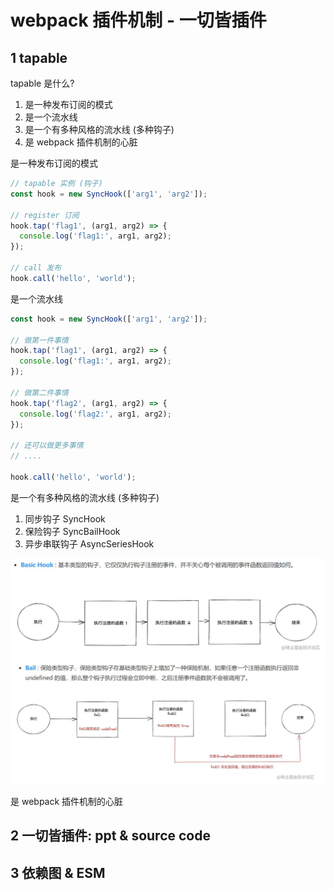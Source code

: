 # webpack 插件机制 - 一切皆插件

## 1 tapable
tapable 是什么?
1. 是一种发布订阅的模式
2. 是一个流水线
3. 是一个有多种风格的流水线 (多种钩子)
4. 是 webpack 插件机制的心脏

是一种发布订阅的模式
``` js
// tapable 实例 (钩子)
const hook = new SyncHook(['arg1', 'arg2']);

// register 订阅
hook.tap('flag1', (arg1, arg2) => {
  console.log('flag1:', arg1, arg2);
});

// call 发布
hook.call('hello', 'world');
```

是一个流水线
``` js
const hook = new SyncHook(['arg1', 'arg2']);

// 做第一件事情
hook.tap('flag1', (arg1, arg2) => {
  console.log('flag1:', arg1, arg2);
});

// 做第二件事情
hook.tap('flag2', (arg1, arg2) => {
  console.log('flag2:', arg1, arg2);
});

// 还可以做更多事情
// ....

hook.call('hello', 'world');
```

是一个有多种风格的流水线 (多种钩子)
1. 同步钩子 SyncHook
2. 保险钩子 SyncBailHook
3. 异步串联钩子 AsyncSeriesHook

![SyncHook](webpack_files/1.jpg)
![SyncBailHook](webpack_files/2.jpg)

是 webpack 插件机制的心脏

## 2 一切皆插件: ppt & source code
## 3 依赖图 & ESM
